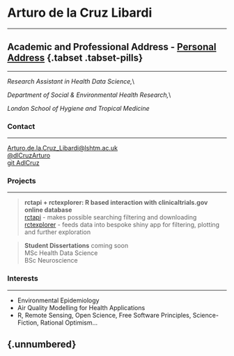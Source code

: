 
# Arturo de la Cruz Libardi

------------------------------------------------------------------------

## Academic and Professional Address - [Personal Address](https://ihavetodothisifnot.wordpress.com/) {.tabset .tabset-pills}

------------------------------------------------------------------------

*Research Assistant in Health Data Science,*\

*Department of Social & Environmental Health Research,*\

*London School of Hygiene and Tropical Medicine*

### Contact

------------------------------------------------------------------------

[Arturo.de.la.Cruz_Libardi\@lshtm.ac.uk](mailto:Arturo.de.la.Cruz_Libardi@lshtm.ac.uk)\
[@dlCruzArturo](https://twitter.com/dlCruzArturo)\
[git AdlCruz](https://github.com/AdlCruz)

### Projects

------------------------------------------------------------------------

> **rctapi + rctexplorer: R based interaction with clinicaltrials.gov online database**\
> [rctapi](https://github.com/AdlCruz/rctapi) - makes possible searching filtering and downloading\
> [rctexplorer](https://github.com/AdlCruz/rctexplorer) - feeds data into bespoke shiny app for filtering, plotting and further exploration

> **Student Dissertations** coming soon\
> MSc Health Data Science\
> BSc Neuroscience

### Interests

------------------------------------------------------------------------

-   Environmental Epidemiology
-   Air Quality Modelling for Health Applications
-   R, Remote Sensing, Open Science, Free Software Principles, Science-Fiction, Rational Optimism...

##  {.unnumbered}
